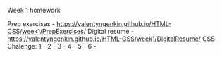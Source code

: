 Week 1 homework

Prep exercises - https://valentyngenkin.github.io/HTML-CSS/week1/PrepExercises/
Digital resume - https://valentyngenkin.github.io/HTML-CSS/week1/DigitalResume/
CSS Chalenge:
1 -
2 -
3 -
4 -
5 -
6 -
